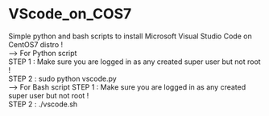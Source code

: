 # VScode_on_COS7
Simple python and bash scripts to install Microsoft Visual Studio Code on CentOS7 distro !   
--> For Python script  
STEP 1 : Make sure you are logged in as any created super user but not root !  
STEP 2 : sudo python vscode.py  
--> For Bash script 
STEP 1 : Make sure you are logged in as any created super user but not root !  
STEP 2 : ./vscode.sh



